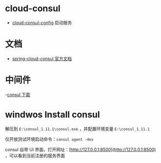 # cloud-consul       

- [cloud-consul-config](../cloud-eureka/cloud-eureka-server/src/main/java/com/zja) 启动服务

# 文档

- [spring-cloud-consul 官方文档](https://spring.io/projects/spring-cloud-consul)


# 中间件

-[consul 下载 ](https://www.consul.io/downloads.html)


# windwos Install consul

解压到 `E:\consul_1.11.1\consul.exe` ，并配置环境变量 `E:\consul_1.11.1`

仅开放测试环境启动命令：`consul agent -dev`

consul 自带 UI 界面，打开网址：[http://127.0.0.1:8500](http://127.0.0.1:8500) ，可以看到当前注册的服务界面

